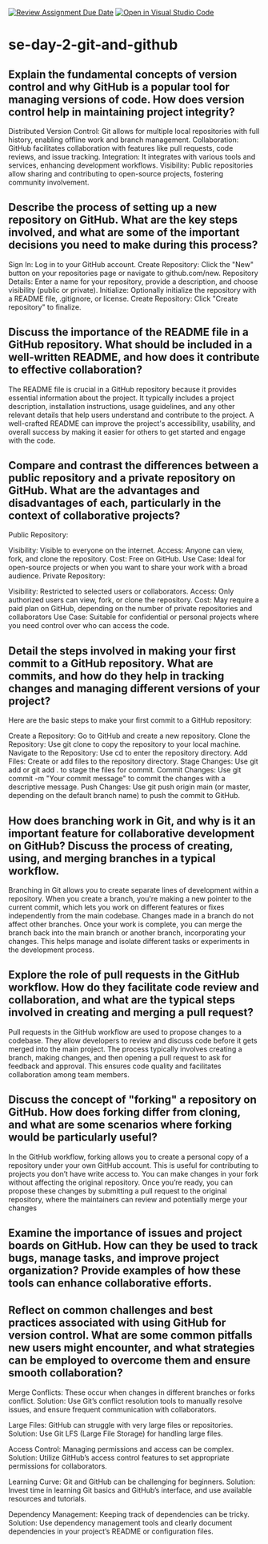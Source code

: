 [![Review Assignment Due Date](https://classroom.github.com/assets/deadline-readme-button-22041afd0340ce965d47ae6ef1cefeee28c7c493a6346c4f15d667ab976d596c.svg)](https://classroom.github.com/a/8wgCKhpZ)
[![Open in Visual Studio Code](https://classroom.github.com/assets/open-in-vscode-2e0aaae1b6195c2367325f4f02e2d04e9abb55f0b24a779b69b11b9e10269abc.svg)](https://classroom.github.com/online_ide?assignment_repo_id=15614218&assignment_repo_type=AssignmentRepo)
# se-day-2-git-and-github
## Explain the fundamental concepts of version control and why GitHub is a popular tool for managing versions of code. How does version control help in maintaining project integrity?
Distributed Version Control: Git allows for multiple local repositories with full history, enabling offline work and branch management.
Collaboration: GitHub facilitates collaboration with features like pull requests, code reviews, and issue tracking.
Integration: It integrates with various tools and services, enhancing development workflows.
Visibility: Public repositories allow sharing and contributing to open-source projects, fostering community involvement.
## Describe the process of setting up a new repository on GitHub. What are the key steps involved, and what are some of the important decisions you need to make during this process?
Sign In: Log in to your GitHub account.
Create Repository: Click the "New" button on your repositories page or navigate to github.com/new.
Repository Details: Enter a name for your repository, provide a description, and choose visibility (public or private).
Initialize: Optionally initialize the repository with a README file, .gitignore, or license.
Create Repository: Click "Create repository" to finalize.
## Discuss the importance of the README file in a GitHub repository. What should be included in a well-written README, and how does it contribute to effective collaboration?
The README file is crucial in a GitHub repository because it provides essential information about the project. It typically includes a project description, installation instructions, usage guidelines, and any other relevant details that help users understand and contribute to the project. A well-crafted README can improve the project's accessibility, usability, and overall success by making it easier for others to get started and engage with the code.







## Compare and contrast the differences between a public repository and a private repository on GitHub. What are the advantages and disadvantages of each, particularly in the context of collaborative projects?
Public Repository:

Visibility: Visible to everyone on the internet.
Access: Anyone can view, fork, and clone the repository.
Cost: Free on GitHub.
Use Case: Ideal for open-source projects or when you want to share your work with a broad audience.
Private Repository:

Visibility: Restricted to selected users or collaborators.
Access: Only authorized users can view, fork, or clone the repository.
Cost: May require a paid plan on GitHub, depending on the number of private repositories and collaborators
Use Case: Suitable for confidential or personal projects where you need control over who can access the code.
## Detail the steps involved in making your first commit to a GitHub repository. What are commits, and how do they help in tracking changes and managing different versions of your project?
Here are the basic steps to make your first commit to a GitHub repository:

Create a Repository: Go to GitHub and create a new repository.
Clone the Repository: Use git clone <repository-URL> to copy the repository to your local machine.
Navigate to the Repository: Use cd <repository-name> to enter the repository directory.
Add Files: Create or add files to the repository directory.
Stage Changes: Use git add <file-name> or git add . to stage the files for commit.
Commit Changes: Use git commit -m "Your commit message" to commit the changes with a descriptive message.
Push Changes: Use git push origin main (or master, depending on the default branch name) to push the commit to GitHub.

## How does branching work in Git, and why is it an important feature for collaborative development on GitHub? Discuss the process of creating, using, and merging branches in a typical workflow.
Branching in Git allows you to create separate lines of development within a repository. When you create a branch, you're making a new pointer to the current commit, which lets you work on different features or fixes independently from the main codebase. Changes made in a branch do not affect other branches. Once your work is complete, you can merge the branch back into the main branch or another branch, incorporating your changes. This helps manage and isolate different tasks or experiments in the development process.

## Explore the role of pull requests in the GitHub workflow. How do they facilitate code review and collaboration, and what are the typical steps involved in creating and merging a pull request?
Pull requests in the GitHub workflow are used to propose changes to a codebase. They allow developers to review and discuss code before it gets merged into the main project. The process typically involves creating a branch, making changes, and then opening a pull request to ask for feedback and approval. This ensures code quality and facilitates collaboration among team members.
## Discuss the concept of "forking" a repository on GitHub. How does forking differ from cloning, and what are some scenarios where forking would be particularly useful?
In the GitHub workflow, forking allows you to create a personal copy of a repository under your own GitHub account. This is useful for contributing to projects you don’t have write access to. You can make changes in your fork without affecting the original repository. Once you’re ready, you can propose these changes by submitting a pull request to the original repository, where the maintainers can review and potentially merge your changes
## Examine the importance of issues and project boards on GitHub. How can they be used to track bugs, manage tasks, and improve project organization? Provide examples of how these tools can enhance collaborative efforts.

## Reflect on common challenges and best practices associated with using GitHub for version control. What are some common pitfalls new users might encounter, and what strategies can be employed to overcome them and ensure smooth collaboration?
Merge Conflicts: These occur when changes in different branches or forks conflict. Solution: Use Git’s conflict resolution tools to manually resolve issues, and ensure frequent communication with collaborators.

Large Files: GitHub can struggle with very large files or repositories. Solution: Use Git LFS (Large File Storage) for handling large files.

Access Control: Managing permissions and access can be complex. Solution: Utilize GitHub’s access control features to set appropriate permissions for collaborators.

Learning Curve: Git and GitHub can be challenging for beginners. Solution: Invest time in learning Git basics and GitHub’s interface, and use available resources and tutorials.

Dependency Management: Keeping track of dependencies can be tricky. Solution: Use dependency management tools and clearly document dependencies in your project’s README or configuration files.
